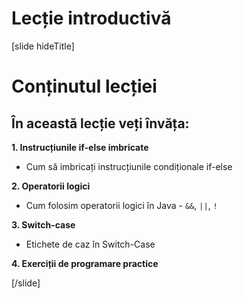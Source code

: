 # Lecție introductivă
[slide hideTitle]

# Conținutul lecției

## În această lecție veți învăța:

**1. Instrucțiunile if-else imbricate**

- Cum să imbricați instrucțiunile condiționale if-else 

**2. Operatorii logici**

- Cum folosim operatorii logici în  Java - `&&`, `||`, `!`

**3. Switch-case**

- Etichete de caz în Switch-Case

**4. Exerciții de programare practice**

[/slide]